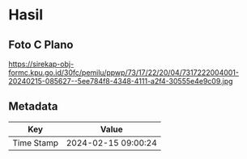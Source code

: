 # Hasil

## Foto C Plano

https://sirekap-obj-formc.kpu.go.id/30fc/pemilu/ppwp/73/17/22/20/04/7317222004001-20240215-085627--5ee784f8-4348-4111-a2f4-30555e4e9c09.jpg


## Metadata

| Key        | Value               |
| ---------- | ------------------- |
| Time Stamp | 2024-02-15 09:00:24 |



